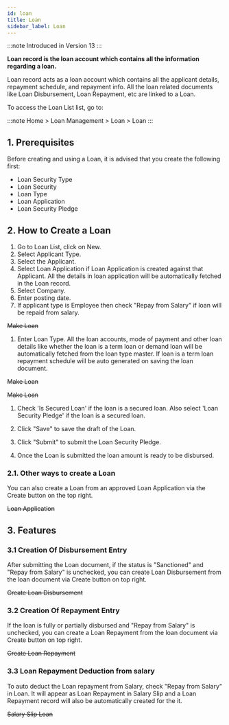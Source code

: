 ```yaml
---
id: loan
title: Loan
sidebar_label: Loan
---
```


:::note
Introduced in Version 13
:::

**Loan record is the loan account which contains all the information regarding a loan.**

Loan record acts as a loan account which contains all the applicant details, repayment schedule, and repayment info. All the loan related documents like Loan Disbursement, Loan Repayment, etc are linked to a Loan.

To access the Loan List list, go to:

:::note
Home > Loan Management > Loan > Loan
:::

## 1. Prerequisites

Before creating and using a Loan, it is advised that you create the following first:

- Loan Security Type
- Loan Security
- Loan Type
- Loan Application
- Loan Security Pledge

## 2. How to Create a Loan

1. Go to Loan List, click on New.
1. Select Applicant Type.
1. Select the Applicant.
1. Select Loan Application if Loan Application is created against that Applicant. All the details in loan application will be automatically fetched in the Loan record.
1. Select Company.
1. Enter posting date.
1. If applicant type is Employee then check "Repay from Salary" if loan will be repaid from salary.

~~Make Loan~~

1. Enter Loan Type. All the loan accounts, mode of payment and other loan details like whether the loan is a term loan or demand loan will be automatically fetched from the loan type master. If loan is a term loan repayment schedule will be auto generated on saving the loan document.

~~Make Loan~~

~~Make Loan~~

1. Check 'Is Secured Loan' if the loan is a secured loan. Also select 'Loan Security Pledge' if the loan is a secured loan.

1. Click "Save" to save the draft of the Loan.
1. Click "Submit" to submit the Loan Security Pledge.
1. Once the Loan is submitted the loan amount is ready to be disbursed.

### 2.1. Other ways to create a Loan

You can also create a Loan from an approved Loan Application via the Create button on the top right.

~~Loan Application~~

## 3. Features

### 3.1 Creation Of Disbursement Entry

After submitting the Loan document, if the status is "Sanctioned" and "Repay from Salary" is unchecked, you can create Loan Disbursement from the loan document via Create button on top right.

~~Create Loan Disbursement~~

### 3.2 Creation Of Repayment Entry

If the loan is fully or partially disbursed and "Repay from Salary" is unchecked, you can create a Loan Repayment from the loan document via Create button on top right.

~~Create Loan Repayment~~

### 3.3 Loan Repayment Deduction from salary

To auto deduct the Loan repayment from Salary, check "Repay from Salary" in Loan. It will appear as Loan Repayment in Salary Slip and a Loan Repayment record will also be automatically created for the it.

~~Salary Slip Loan~~
